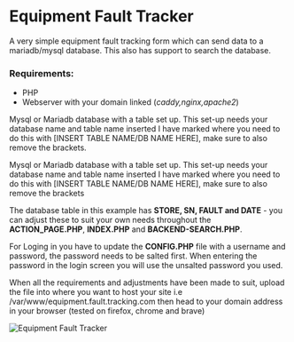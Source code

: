 # Equipment Fault Tracker

A very simple equipment fault tracking form which can send data to a mariadb/mysql database. This also has support to search the database.

 ### Requirements:

* PHP
* Webserver with your domain linked (*caddy,nginx,apache2*)


Mysql or Mariadb database with a table set up. This set-up needs your database name and table name inserted I have marked where you need to do this with [INSERT TABLE NAME/DB NAME HERE], 
make sure to also remove the brackets. 

Mysql or Mariadb database with a table set up. This set-up needs your database name and table name inserted I have marked where you need to do this with [INSERT TABLE NAME/DB NAME HERE], make sure to also remove the brackets


The database table in this example has **STORE, SN, FAULT and DATE** - you can adjust these to suit your own needs throughout the **ACTION_PAGE.PHP**, **INDEX.PHP** and **BACKEND-SEARCH.PHP**.

For Loging in you have to update the **CONFIG.PHP** file with a username and password, the password needs to be salted first. When entering the password in the login screen you will use the unsalted password you used.

When all the requirements and adjustments have been made to suit, upload the file into where you want to host your site i.e /var/www/equipment.fault.tracking.com
then head to your domain address in your browser (tested on firefox, chrome and brave)

![Equipment Fault Tracker](https://i.imgur.com/1FbOdXi.png)
